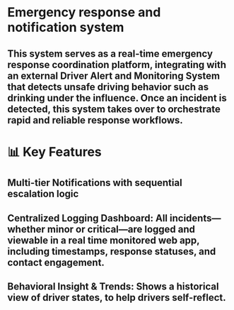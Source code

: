 # Emergency response and notification system
## This system serves as a real-time emergency response coordination platform, integrating with an external Driver Alert and Monitoring System that detects unsafe driving behavior such as drinking under the influence. Once an incident is detected, this system takes over to orchestrate rapid and reliable response workflows.

# 📊 Key Features
## Multi-tier Notifications with sequential escalation logic
## Centralized Logging Dashboard: All incidents—whether minor or critical—are logged and viewable in a real time monitored web app, including timestamps, response statuses, and contact engagement.
## Behavioral Insight & Trends: Shows a historical view of driver states, to help drivers self-reflect.

